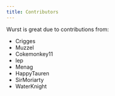 ```yaml
---
title: Contributors
---
```


Wurst is great due to contributions from:


- Crigges
- Muzzel
- Cokemonkey11
- lep
- Menag
- HappyTauren
- SirMoriarty
- WaterKnight

